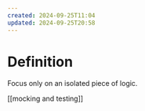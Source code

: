 ```yaml
---
created: 2024-09-25T11:04
updated: 2024-09-25T20:58
---
```

# Definition
Focus only on an isolated piece of logic.

[[mocking and testing]]